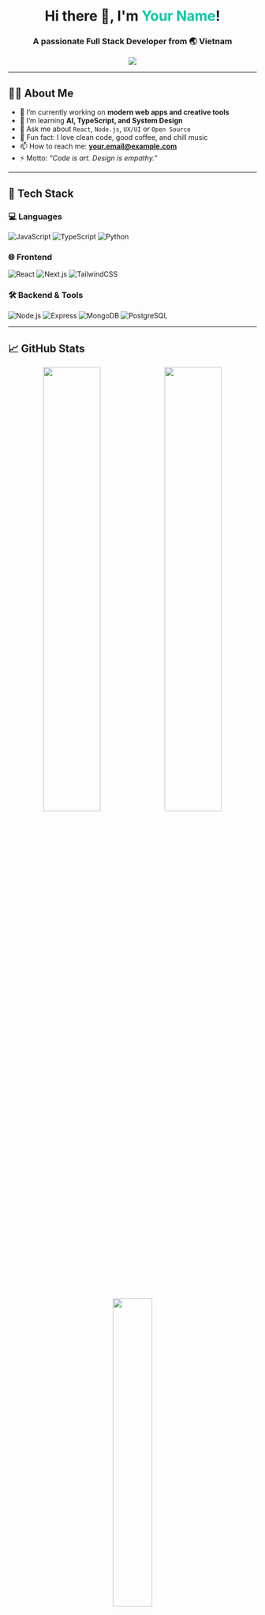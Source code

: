 <!-- PROFILE HEADER -->
<h1 align="center">Hi there 👋, I'm <span style="color:#00C9A7">Your Name</span>!</h1>
<h3 align="center">A passionate Full Stack Developer from 🌏 Vietnam</h3>

<p align="center">
  <img src="https://readme-typing-svg.herokuapp.com?font=Fira+Code&weight=500&pause=1000&color=00C9A7&center=true&vCenter=true&width=435&lines=I+%F0%9F%92%BB+code+cool+stuff;I+%E2%9C%A8+design+for+humans;Always+learning+new+things+%F0%9F%8C%8E" />
</p>

---

## 🧑‍💻 About Me

- 🔭 I’m currently working on **modern web apps and creative tools**  
- 🌱 I’m learning **AI, TypeScript, and System Design**  
- 💬 Ask me about `React`, `Node.js`, `UX/UI` or `Open Source`  
- 🧠 Fun fact: I love clean code, good coffee, and chill music  
- 📫 How to reach me: **[your.email@example.com](mailto:your.email@example.com)**  
- ⚡ Motto: _“Code is art. Design is empathy.”_

---

## 🔧 Tech Stack

### 💻 Languages
![JavaScript](https://img.shields.io/badge/-JavaScript-F7DF1E?logo=javascript&logoColor=000)
![TypeScript](https://img.shields.io/badge/-TypeScript-3178C6?logo=typescript&logoColor=white)
![Python](https://img.shields.io/badge/-Python-3776AB?logo=python&logoColor=white)

### 🌐 Frontend
![React](https://img.shields.io/badge/-React-61DAFB?logo=react&logoColor=black)
![Next.js](https://img.shields.io/badge/-Next.js-000?logo=next.js)
![TailwindCSS](https://img.shields.io/badge/-TailwindCSS-38B2AC?logo=tailwind-css&logoColor=white)

### 🛠 Backend & Tools
![Node.js](https://img.shields.io/badge/-Node.js-339933?logo=node.js&logoColor=white)
![Express](https://img.shields.io/badge/-Express-000?logo=express)
![MongoDB](https://img.shields.io/badge/-MongoDB-47A248?logo=mongodb&logoColor=white)
![PostgreSQL](https://img.shields.io/badge/-PostgreSQL-4169E1?logo=postgresql&logoColor=white)

---

## 📈 GitHub Stats

<p align="center">
  <img src="https://github-readme-stats.vercel.app/api?username=your-username&show_icons=true&theme=radical" width="48%" />
  <img src="https://github-readme-streak-stats.herokuapp.com/?user=your-username&theme=radical" width="48%" />
</p>

<p align="center">
  <img src="https://github-readme-stats.vercel.app/api/top-langs/?username=your-username&layout=compact&theme=radical" width="40%" />
</p>

---

## 🌍 Connect With Me

<p align="center">
  <a href="https://linkedin.com/in/yourprofile" target="_blank"><img alt="LinkedIn" src="https://img.shields.io/badge/-LinkedIn-0A66C2?logo=linkedin&logoColor=white"></a>
  <a href="https://dev.to/yourusername"><img alt="Dev.to" src="https://img.shields.io/badge/-Dev.to-0A0A0A?logo=dev.to&logoColor=white"></a>
  <a href="mailto:your.email@example.com"><img alt="Email" src="https://img.shields.io/badge/-Email-EA4335?logo=gmail&logoColor=white"></a>
  <a href="https://yourwebsite.com"><img alt="Website" src="https://img.shields.io/badge/-Portfolio-FF5722?logo=firefox&logoColor=white"></a>
</p>

---

## 🎨 Random Dev Quote

<p align="center">
  <img src="https://quotes-github-readme.vercel.app/api?type=horizontal&theme=merko" />
</p>

---

## 🐍 GitHub Contribution Snake

<p align="center">
  <img src="https://github.com/your-username/your-username/raw/output/github-contribution-grid-snake.svg" alt="snake gif" />
</p>
